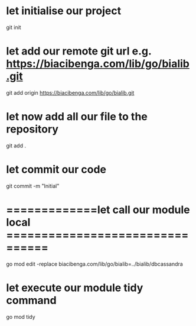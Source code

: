 
# let initialise our project
git init
# let add our remote git url e.g. https://biacibenga.com/lib/go/bialib.git
git add origin https://biacibenga.com/lib/go/bialib.git
# let now add all our file to the repository
git add .
# let commit our code
git commit -m "Initial"

# =============let call our module local ================================
go mod edit -replace biacibenga.com/lib/go/bialib=../bialib/dbcassandra

# let execute our module tidy command
go mod tidy


